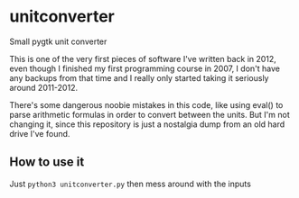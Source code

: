 # unitconverter
Small pygtk unit converter

This is one of the very first pieces of software I've written back in 2012, even
though I finished my first programming course in 2007, I don't have any backups
from that time and I really only started taking it seriously around 2011-2012.

There's some dangerous noobie mistakes in this code, like using eval() to parse
arithmetic formulas in order to convert between the units. But I'm not changing
it, since this repository is just a nostalgia dump from an old hard drive
I've found.

## How to use it

Just `python3 unitconverter.py` then mess around with the inputs

